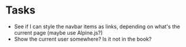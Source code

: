 # Tasks
* See if I can style the navbar items as links, depending on what's the current page (maybe use Alpine.js?)
* Show the current user somewhere? Is it not in the book?
